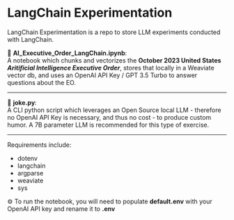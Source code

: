 # LangChain Experimentation
LangChain Experimentation is a repo to store LLM experiments conducted with LangChain.

:robot: **AI_Executive_Order_LangChain.ipynb**: \
A notebook which chunks and vectorizes the **October 2023
United States _Aritificial Intelligence Executive Order_**, stores that locally in a Weaviate vector
db, and uses an OpenAI API Key / GPT 3.5 Turbo to answer questions about the EO.

--------

:rofl: **joke.py**: \
A CLI python script which leverages an Open Source local LLM - therefore no OpenAI API Key is necessary, and thus no cost - to produce custom humor.
A 7B parameter LLM is recommended for this type of exercise.

--------

Requirements include:
* dotenv
* langchain
* argparse
* weaviate
* sys

:gear: To run the notebook, you will need to populate **default.env** with your OpenAI API key and rename it to **.env**

